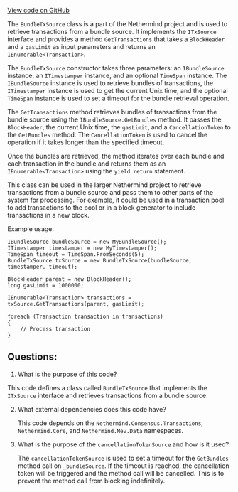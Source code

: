 [View code on GitHub](https://github.com/nethermindeth/nethermind/Nethermind.Mev/Source/IBundleTxSource.cs)

The `BundleTxSource` class is a part of the Nethermind project and is used to retrieve transactions from a bundle source. It implements the `ITxSource` interface and provides a method `GetTransactions` that takes a `BlockHeader` and a `gasLimit` as input parameters and returns an `IEnumerable<Transaction>`.

The `BundleTxSource` constructor takes three parameters: an `IBundleSource` instance, an `ITimestamper` instance, and an optional `TimeSpan` instance. The `IBundleSource` instance is used to retrieve bundles of transactions, the `ITimestamper` instance is used to get the current Unix time, and the optional `TimeSpan` instance is used to set a timeout for the bundle retrieval operation.

The `GetTransactions` method retrieves bundles of transactions from the bundle source using the `IBundleSource.GetBundles` method. It passes the `BlockHeader`, the current Unix time, the `gasLimit`, and a `CancellationToken` to the `GetBundles` method. The `CancellationToken` is used to cancel the operation if it takes longer than the specified timeout.

Once the bundles are retrieved, the method iterates over each bundle and each transaction in the bundle and returns them as an `IEnumerable<Transaction>` using the `yield return` statement.

This class can be used in the larger Nethermind project to retrieve transactions from a bundle source and pass them to other parts of the system for processing. For example, it could be used in a transaction pool to add transactions to the pool or in a block generator to include transactions in a new block. 

Example usage:

```
IBundleSource bundleSource = new MyBundleSource();
ITimestamper timestamper = new MyTimestamper();
TimeSpan timeout = TimeSpan.FromSeconds(5);
BundleTxSource txSource = new BundleTxSource(bundleSource, timestamper, timeout);

BlockHeader parent = new BlockHeader();
long gasLimit = 1000000;

IEnumerable<Transaction> transactions = txSource.GetTransactions(parent, gasLimit);

foreach (Transaction transaction in transactions)
{
    // Process transaction
}
```
## Questions: 
 1. What is the purpose of this code?
   
   This code defines a class called `BundleTxSource` that implements the `ITxSource` interface and retrieves transactions from a bundle source.

2. What external dependencies does this code have?
   
   This code depends on the `Nethermind.Consensus.Transactions`, `Nethermind.Core`, and `Nethermind.Mev.Data` namespaces.

3. What is the purpose of the `cancellationTokenSource` and how is it used?
   
   The `cancellationTokenSource` is used to set a timeout for the `GetBundles` method call on `_bundleSource`. If the timeout is reached, the cancellation token will be triggered and the method call will be cancelled. This is to prevent the method call from blocking indefinitely.
